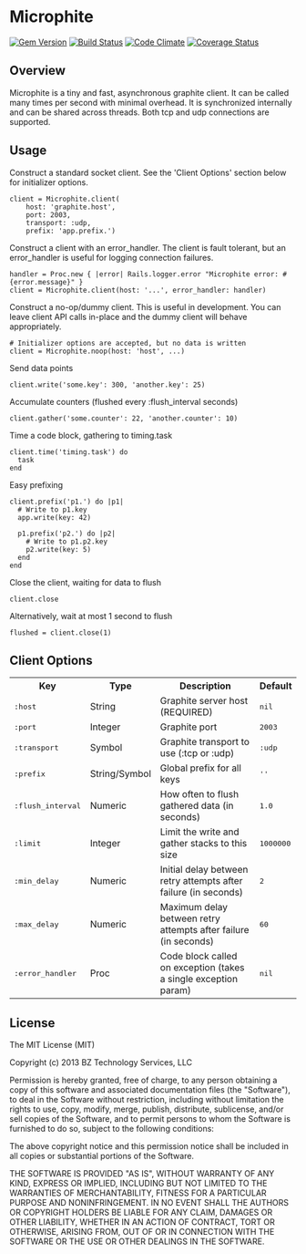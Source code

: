 Microphite
==========
[![Gem Version](https://badge.fury.io/rb/microphite.png)](http://rubygems.org/gems/microphite)
[![Build Status](https://travis-ci.org/bz-technology/microphite.png?branch=master)](https://travis-ci.org/bz-technology/microphite)
[![Code Climate](https://codeclimate.com/github/bz-technology/microphite.png)](https://codeclimate.com/github/bz-technology/microphite)
[![Coverage Status](https://coveralls.io/repos/bz-technology/microphite/badge.png)](https://coveralls.io/r/bz-technology/microphite)


Overview
--------

Microphite is a tiny and fast, asynchronous graphite client.  It can be called
many times per second with minimal overhead.  It is synchronized internally and
can be shared across threads.  Both tcp and udp connections are supported.


Usage
-----

Construct a standard socket client.  See the 'Client Options' section below
for initializer options.

    client = Microphite.client(
        host: 'graphite.host',
        port: 2003,
        transport: :udp,
        prefix: 'app.prefix.')

Construct a client with an error_handler.  The client is fault tolerant, but
an error_handler is useful for logging connection failures.

    handler = Proc.new { |error| Rails.logger.error "Microphite error: #{error.message}" }
    client = Microphite.client(host: '...', error_handler: handler)

Construct a no-op/dummy client.  This is useful in development.  You can leave client API
calls in-place and the dummy client will behave appropriately.

    # Initializer options are accepted, but no data is written
    client = Microphite.noop(host: 'host', ...)

Send data points

    client.write('some.key': 300, 'another.key': 25)

Accumulate counters (flushed every :flush_interval seconds)

    client.gather('some.counter': 22, 'another.counter': 10)

Time a code block, gathering to timing.task

    client.time('timing.task') do
      task
    end

Easy prefixing

    client.prefix('p1.') do |p1|
      # Write to p1.key
      app.write(key: 42)

      p1.prefix('p2.') do |p2|
        # Write to p1.p2.key
        p2.write(key: 5)
      end
    end

Close the client, waiting for data to flush

    client.close

Alternatively, wait at most 1 second to flush

    flushed = client.close(1)


Client Options
--------------

<table>
  <tr>
    <th>Key</th>
    <th>Type</th>
    <th>Description</th>
    <th>Default</th>
  </tr>
  <tr>
    <td><tt>:host</tt></td>
    <td>String</td>
    <td>Graphite server host (REQUIRED)</td>
    <td><tt>nil</tt></td>
  </tr>
  <tr>
    <td><tt>:port</tt></td>
    <td>Integer</td>
    <td>Graphite port</td>
    <td><tt>2003</tt></td>
  </tr>
  <tr>
    <td><tt>:transport</tt></td>
    <td>Symbol</td>
    <td>Graphite transport to use (:tcp or :udp)</td>
    <td><tt>:udp</tt></td>
  </tr>
  <tr>
    <td><tt>:prefix</tt></td>
    <td>String/Symbol</td>
    <td>Global prefix for all keys</td>
    <td><tt>''</tt></td>
  </tr>
  <tr>
    <td><tt>:flush_interval</tt></td>
    <td>Numeric</td>
    <td>How often to flush gathered data (in seconds)</td>
    <td><tt>1.0</tt></td>
  </tr>
  <tr>
    <td><tt>:limit</tt></td>
    <td>Integer</td>
    <td>Limit the write and gather stacks to this size</td>
    <td><tt>1000000</tt></td>
  </tr>
  <tr>
    <td><tt>:min_delay</tt></td>
    <td>Numeric</td>
    <td>Initial delay between retry attempts after failure (in seconds)</td>
    <td><tt>2</tt></td>
  </tr>
  <tr>
    <td><tt>:max_delay</tt></td>
    <td>Numeric</td>
    <td>Maximum delay between retry attempts after failure (in seconds)</td>
    <td><tt>60</tt></td>
  </tr>
  <tr>
    <td><tt>:error_handler</tt></td>
    <td>Proc</td>
    <td>Code block called on exception (takes a single exception param)</td>
    <td><tt>nil</tt></td>
  </tr>
</table>


License
-------

The MIT License (MIT)

Copyright (c) 2013 BZ Technology Services, LLC

Permission is hereby granted, free of charge, to any person obtaining a copy
of this software and associated documentation files (the "Software"), to deal
in the Software without restriction, including without limitation the rights
to use, copy, modify, merge, publish, distribute, sublicense, and/or sell
copies of the Software, and to permit persons to whom the Software is
furnished to do so, subject to the following conditions:

The above copyright notice and this permission notice shall be included in
all copies or substantial portions of the Software.

THE SOFTWARE IS PROVIDED "AS IS", WITHOUT WARRANTY OF ANY KIND, EXPRESS OR
IMPLIED, INCLUDING BUT NOT LIMITED TO THE WARRANTIES OF MERCHANTABILITY,
FITNESS FOR A PARTICULAR PURPOSE AND NONINFRINGEMENT. IN NO EVENT SHALL THE
AUTHORS OR COPYRIGHT HOLDERS BE LIABLE FOR ANY CLAIM, DAMAGES OR OTHER
LIABILITY, WHETHER IN AN ACTION OF CONTRACT, TORT OR OTHERWISE, ARISING FROM,
OUT OF OR IN CONNECTION WITH THE SOFTWARE OR THE USE OR OTHER DEALINGS IN
THE SOFTWARE.
